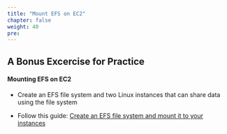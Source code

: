 ```yaml
---
title: "Mount EFS on EC2"
chapter: false
weight: 40
pre:
---
```


## A Bonus Excercise for Practice

#### Mounting EFS on EC2
- Create an EFS file system and two Linux instances that can share data using the file system

- Follow this guide:  [Create an EFS file system and mount it to your instances](https://docs.aws.amazon.com/AWSEC2/latest/UserGuide/AmazonEFS.html#create-mount)
